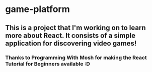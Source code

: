 # game-platform

## This is a project that I'm working on to learn more about React. It consists of a simple application for discovering video games!
### Thanks to Programming With Mosh for making the React Tutorial for Beginners available :D
